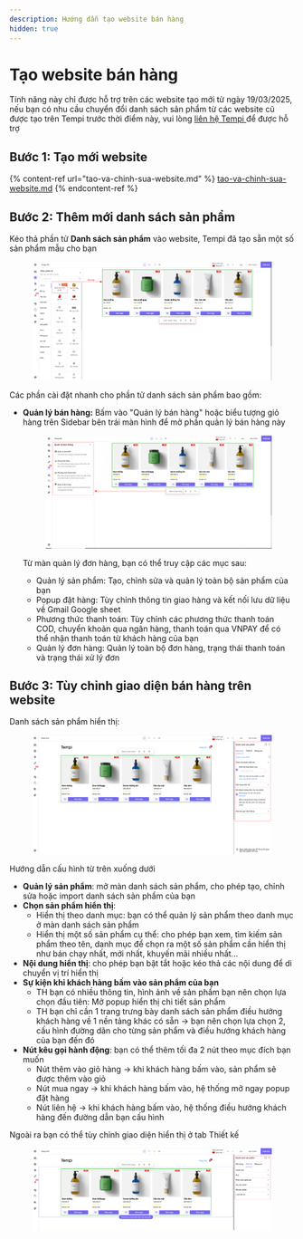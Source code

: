 ```yaml
---
description: Hướng dẫn tạo website bán hàng
hidden: true
---
```


# Tạo website bán hàng

Tính năng này chỉ được hỗ trợ trên các website tạo mới từ ngày 19/03/2025, nếu bạn có nhu cầu chuyển đổi danh sách sản phẩm từ các website cũ được tạo trên Tempi trước thời điểm này, vui lòng [liên hệ Tempi](https://m.me/tempi.vn)[ ](https://m.me/tempi.vn)để được hỗ trợ

## Bước 1: Tạo mới website

{% content-ref url="tao-va-chinh-sua-website.md" %}
[tao-va-chinh-sua-website.md](tao-va-chinh-sua-website.md)
{% endcontent-ref %}

## Bước 2: Thêm mới danh sách sản phẩm

Kéo thả phần tử **Danh sách sản phẩm** vào website, Tempi đã tạo sẵn một số sản phẩm mẫu cho bạn

<figure><img src="../.gitbook/assets/image (199).png" alt=""><figcaption></figcaption></figure>

Các phần cài đặt nhanh cho phần tử danh sách sản phẩm bao gồm:

*   **Quản lý bán hàng:** Bấm vào "Quản lý bán hàng" hoặc biểu tượng giỏ hàng trên Sidebar bên trái màn hình để mở phần quản lý bán hàng này

    <figure><img src="../.gitbook/assets/image (200).png" alt=""><figcaption></figcaption></figure>

    Từ màn quản lý đơn hàng, bạn có thể truy cập các mục sau:

    * Quản lý sản phẩm: Tạo, chỉnh sửa và quản lý toàn bộ sản phẩm của bạn
    * Popup đặt hàng: Tùy chỉnh thông tin giao hàng và kết nối lưu dữ liệu về Gmail Google sheet
    * Phương thức thanh toán: Tùy chỉnh các phương thức thanh toán COD, chuyển khoản qua ngân hàng, thanh toán qua VNPAY để có thể nhận thanh toán từ khách hàng của bạn
    * Quản lý đơn hàng: Quản lý toàn bộ đơn hàng, trạng thái thanh toán và trạng thái xử lý đơn

## Bước 3: Tùy chỉnh giao diện bán hàng trên website

Danh sách sản phẩm hiển thị:

<figure><img src="../.gitbook/assets/image (202).png" alt=""><figcaption></figcaption></figure>

Hướng dẫn cấu hình từ trên xuống dưới

* **Quản lý sản phẩm**: mở màn danh sách sản phẩm, cho phép tạo, chỉnh sửa hoặc import danh sách sản phẩm của bạn
* **Chọn sản phẩm hiển thị**:
  * Hiển thị theo danh mục: bạn có thể quản lý sản phẩm theo danh mục ở màn danh sách sản phẩm
  * Hiển thị một số sản phẩm cụ thể: cho phép bạn xem, tìm kiếm sản phẩm theo tên, danh mục để chọn ra một số sản phẩm cần hiển thị như bán chạy nhất, mới nhất, khuyến mãi nhiều nhất...
* **Nội dung hiển thị**: cho phép bạn bật tắt hoặc kéo thả các nội dung để di chuyển vị trí hiển thị
* **Sự kiện khi khách hàng bấm vào sản phẩm của bạn**
  * TH bạn có nhiều thông tin, hình ảnh về sản phẩm bạn nên chọn lựa chọn đầu tiên: Mở popup hiển thị chi tiết sản phẩm
  * TH bạn chỉ cần 1 trang trưng bày danh sách sản phẩm điều hướng khách hàng về 1 nền tảng khác có sẵn -> bạn nên chọn lựa chọn 2, cấu hình đường dãn cho từng sản phẩm và điều hướng khách hàng của bạn đến đó
* **Nút kêu gọi hành động**: bạn có thể thêm tối đa 2 nút theo mục đích bạn muốn
  * Nút thêm vào giỏ hàng -> khi khách hàng bấm vào, sản phẩm sẽ được thêm vào giỏ
  * Nút mua ngay -> khi khách hàng bấm vào, hệ thống mở ngay popup đặt hàng
  * Nút liên hệ -> khi khách hàng bấm vào, hệ thống điều hướng khách hàng đến đường dẫn bạn cấu hình

Ngoài ra bạn có thể tùy chỉnh giao diện hiển thị ở tab Thiết kế

<figure><img src="../.gitbook/assets/image (203).png" alt=""><figcaption></figcaption></figure>



